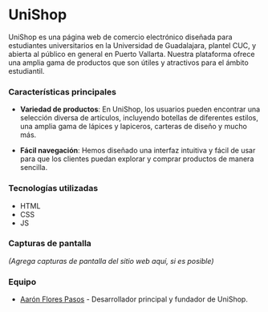 # UniShop

UniShop es una página web de comercio electrónico diseñada para estudiantes universitarios en la Universidad de Guadalajara, plantel CUC, y abierta al público en general en Puerto Vallarta. Nuestra plataforma ofrece una amplia gama de productos que son útiles y atractivos para el ámbito estudiantil.

### Características principales

- **Variedad de productos**: En UniShop, los usuarios pueden encontrar una selección diversa de artículos, incluyendo botellas de diferentes estilos, una amplia gama de lápices y lapiceros, carteras de diseño y mucho más.

- **Fácil navegación**: Hemos diseñado una interfaz intuitiva y fácil de usar para que los clientes puedan explorar y comprar productos de manera sencilla.

### Tecnologías utilizadas
- HTML
- CSS
- JS

### Capturas de pantalla

_(Agrega capturas de pantalla del sitio web aquí, si es posible)_

### Equipo

- [Aarón Flores Pasos](https://github.com/AaronF11) - Desarrollador principal y fundador de UniShop.
